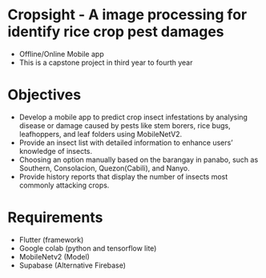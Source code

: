 # Cropsight - A image processing for identify rice crop pest damages
- Offline/Online Mobile app
- This is a capstone project in third year to fourth year
# Objectives
-	Develop a mobile app to predict crop insect infestations by analysing disease or damage caused by pests like stem borers, rice bugs, leafhoppers, and leaf folders using MobileNetV2.
-	Provide an insect list with detailed information to enhance users’ knowledge of insects.
-	Choosing an option manually based on the barangay in panabo, such as Southern, Consolacion, Quezon(Cabili), and Nanyo.
-	Provide history reports that display the number of insects most commonly attacking crops.
# Requirements
- Flutter (framework)
- Google colab (python and tensorflow lite)
- MobileNetv2 (Model)
- Supabase (Alternative Firebase)

